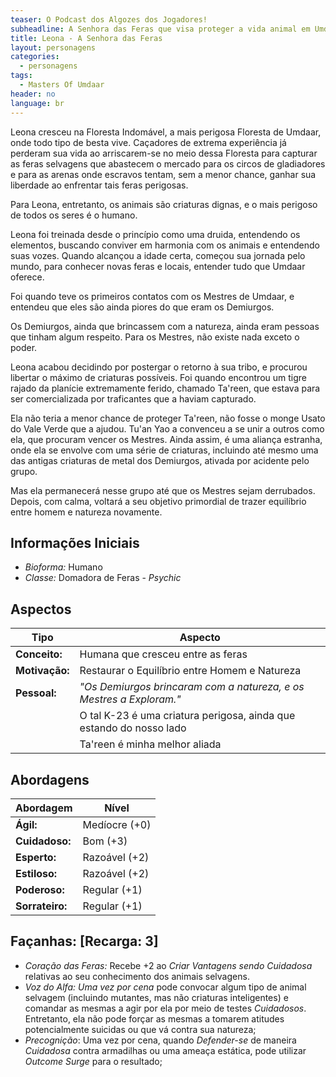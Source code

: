 ```yaml
---
teaser: O Podcast dos Algozes dos Jogadores!
subheadline: A Senhora das Feras que visa proteger a vida animal em Umdaar
title: Leona - A Senhora das Feras
layout: personagens
categories:
  - personagens
tags:
  - Masters Of Umdaar 
header: no
language: br
---
```


Leona cresceu na Floresta Indomável, a mais perigosa Floresta de Umdaar, onde todo tipo de besta vive. Caçadores de extrema experiência já perderam sua vida ao arriscarem-se no meio dessa Floresta para capturar as feras selvagens que abastecem o mercado para os circos de gladiadores e para as arenas onde escravos tentam, sem a menor chance, ganhar sua liberdade ao enfrentar tais feras perigosas.

Para Leona, entretanto, os animais são criaturas dignas, e o mais perigoso de todos os seres é o humano.

Leona foi treinada desde o princípio como uma druida, entendendo os elementos, buscando conviver em harmonia com os animais e entendendo suas vozes. Quando alcançou a idade certa, começou sua jornada pelo mundo, para conhecer novas feras e locais, entender tudo que Umdaar oferece.

Foi quando teve os primeiros contatos com os Mestres de Umdaar, e entendeu que eles são ainda piores do que eram os Demiurgos. 

Os Demiurgos, ainda que brincassem com a natureza, ainda eram pessoas que tinham algum respeito. Para os Mestres, não existe nada exceto o poder.

Leona acabou decidindo por postergar o retorno à sua tribo, e procurou libertar o máximo de criaturas possíveis. Foi quando encontrou um tigre rajado da planície extremamente ferido, chamado Ta'reen, que estava para ser comercializada por traficantes que a haviam capturado.

Ela não teria a menor chance de proteger Ta'reen, não fosse o monge Usato do Vale Verde que a ajudou. Tu'an Yao a convenceu a se unir a outros como ela, que procuram vencer os Mestres. Ainda assim, é uma aliança estranha, onde ela se envolve com uma série de criaturas, incluindo até mesmo uma das antigas criaturas de metal dos Demiurgos, ativada por acidente pelo grupo. 

Mas ela permanecerá nesse grupo até que os Mestres sejam derrubados. Depois, com calma, voltará a seu objetivo primordial de trazer equilíbrio entre homem e natureza novamente.

<!-- excerpt -->

## Informações Iniciais

+ _Bioforma:_ Humano
+ _Classe:_ Domadora de Feras - _Psychic_

## Aspectos

| **Tipo**       | **Aspecto**                                                            |
|----------------|------------------------------------------------------------------------|
| __Conceito:__  | Humana que cresceu entre as feras                                      |
| __Motivação:__ | Restaurar o Equilíbrio entre Homem e Natureza                          |
| __Pessoal:__   | _"Os Demiurgos brincaram com a natureza, e os Mestres a Exploram."_    |
|                | O tal K-23 é uma criatura perigosa, ainda que estando do nosso lado    |
|                | Ta'reen é minha melhor aliada                                          |

## Abordagens

| **Abordagem**   | **Nível**     |
|-----------------|---------------|
| __Ágil:__       | Medíocre (+0) |
| __Cuidadoso:__  | Bom (+3)      |
| __Esperto:__    | Razoável (+2) |
| __Estiloso:__   | Razoável (+2) |
| __Poderoso:__   | Regular (+1)  |
| __Sorrateiro:__ | Regular (+1)  |

## Façanhas: [Recarga: 3]

+ _Coração das Feras:_ Recebe +2 ao _Criar Vantagens sendo Cuidadosa_ relativas ao seu conhecimento dos animais selvagens.
+ _Voz do Alfa:_ _Uma vez por cena_ pode convocar algum tipo de animal selvagem (incluindo mutantes, mas não criaturas inteligentes) e comandar as mesmas a agir por ela por meio de testes _Cuidadosos_. Entretanto, ela não pode forçar as mesmas a tomarem atitudes potencialmente suicidas ou que vá contra sua natureza;
+ _Precognição_: Uma vez por cena, quando _Defender-se_ de maneira _Cuidadosa_ contra armadilhas ou uma ameaça estática, pode utilizar _Outcome Surge_ para o resultado;

